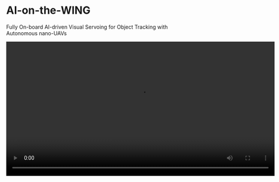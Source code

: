 # AI-on-the-WING
Fully On-board AI-driven Visual Servoing for Object Tracking with Autonomous nano-UAVs

<p align="center">
  <video src="https://github.com/user-attachments/assets/dc931daa-c06a-494a-9d76-9e29f03afeca" controls width="720"></video>
</p>
